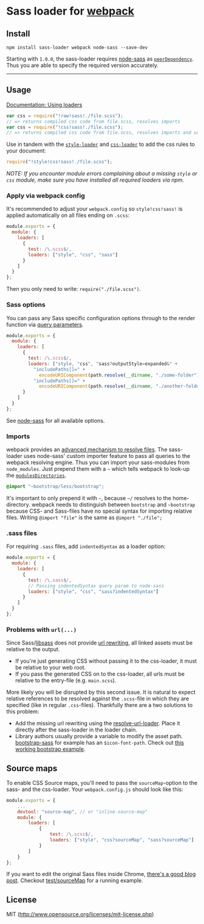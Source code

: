 # Sass loader for [webpack](http://webpack.github.io/)

## Install

`npm install sass-loader webpack node-sass --save-dev`

Starting with `1.0.0`, the sass-loader requires [node-sass](https://github.com/sass/node-sass) as [`peerDependency`](https://docs.npmjs.com/files/package.json#peerdependencies). Thus you are able to specify the required version accurately.

---

## Usage

[Documentation: Using loaders](http://webpack.github.io/docs/using-loaders.html)

``` javascript
var css = require("!raw!sass!./file.scss");
// => returns compiled css code from file.scss, resolves imports
var css = require("!css!sass!./file.scss");
// => returns compiled css code from file.scss, resolves imports and url(...)s
```

Use in tandem with the [`style-loader`](https://github.com/webpack/style-loader) and [`css-loader`](https://github.com/webpack/css-loader) to add the css rules to your document:

``` javascript
require("!style!css!sass!./file.scss");
```
*NOTE: If you encounter module errors complaining about a missing `style` or `css` module, make sure you have installed all required loaders via npm.*

### Apply via webpack config

It's recommended to adjust your `webpack.config` so `style!css!sass!` is applied automatically on all files ending on `.scss`:

``` javascript
module.exports = {
  module: {
    loaders: [
      {
        test: /\.scss$/,
        loaders: ["style", "css", "sass"]
      }
    ]
  }
};
```

Then you only need to write: `require("./file.scss")`.

### Sass options

You can pass any Sass specific configuration options through to the render function via [query parameters](http://webpack.github.io/docs/using-loaders.html#query-parameters).

``` javascript
module.exports = {
  module: {
    loaders: [
      {
        test: /\.scss$/,
        loaders: ["style, "css", "sass?outputStyle=expanded&" +
          "includePaths[]=" +
            encodeURIComponent(path.resolve(__dirname, "./some-folder")) + "&" +
          "includePaths[]=" +
            encodeURIComponent(path.resolve(__dirname, "./another-folder"))]
      }
    ]
  }
};
```

See [node-sass](https://github.com/andrew/node-sass) for all available options.

### Imports

webpack provides an [advanced mechanism to resolve files](http://webpack.github.io/docs/resolving.html). The sass-loader uses node-sass' custom importer feature to pass all queries to the webpack resolving engine. Thus you can import your sass-modules from `node_modules`. Just prepend them with a `~` which tells webpack to look-up the [`modulesDirectories`](http://webpack.github.io/docs/configuration.html#resolve-modulesdirectories).

```css
@import "~bootstrap/less/bootstrap";
```

It's important to only prepend it with `~`, because `~/` resolves to the home-directory. webpack needs to distinguish between `bootstrap` and `~bootstrap` because CSS- and Sass-files have no special syntax for importing relative files. Writing `@import "file"` is the same as `@import "./file";`

### .sass files

For requiring `.sass` files, add `indentedSyntax` as a loader option:

``` javascript
module.exports = {
  module: {
    loaders: [
      {
        test: /\.sass$/,
        // Passing indentedSyntax query param to node-sass
        loaders: ["style", "css", "sass?indentedSyntax"]
      }
    ]
  }
};
```

### Problems with `url(...)`

Since Sass/[libsass](https://github.com/sass/libsass) does not provide [url rewriting](https://github.com/sass/libsass/issues/532), all linked assets must be relative to the output.

- If you're just generating CSS without passing it to the css-loader, it must be relative to your web root.
- If you pass the generated CSS on to the css-loader, all urls must be relative to the entry-file (e.g. `main.scss`).

More likely you will be disrupted by this second issue. It is natural to expect relative references to be resolved against the `.scss`-file in which they are specified (like in regular `.css`-files). Thankfully there are a two solutions to this problem:

- Add the missing url rewriting using the [resolve-url-loader](https://github.com/bholloway/resolve-url-loader). Place it directly after the sass-loader in the loader chain.
- Library authors usually provide a variable to modify the asset path. [bootstrap-sass](https://github.com/twbs/bootstrap-sass) for example has an `$icon-font-path`. Check out [this working bootstrap example](https://github.com/jtangelder/sass-loader/tree/master/test/bootstrapSass).

## Source maps

To enable CSS Source maps, you'll need to pass the `sourceMap`-option to the sass- and the css-loader. Your `webpack.config.js` should look like this:

```javascript
module.exports = {
    ...
    devtool: "source-map", // or "inline-source-map"
    module: {
        loaders: [
            {
                test: /\.scss$/,
                loaders: ["style", "css?sourceMap", "sass?sourceMap"]
            }
        ]
    }
};
```

If you want to edit the original Sass files inside Chrome, [there's a good blog post](https://medium.com/@toolmantim/getting-started-with-css-sourcemaps-and-in-browser-sass-editing-b4daab987fb0). Checkout [test/sourceMap](https://github.com/jtangelder/sass-loader/tree/master/test) for a running example.

## License

MIT (http://www.opensource.org/licenses/mit-license.php)
